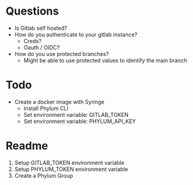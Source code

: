 # Questions
- Is Gitlab self hosted?
- How do you authenticate to your gitlab instance? 
  - Creds?
  - Oauth / OIDC?
- How do you use protected branches? 
  - Might be able to use protected values to identify the main branch


# Todo
- Create a docker image with Syringe
  - Install Phylum CLI
  - Set environment variable: GITLAB_TOKEN
  - Set environment variable: PHYLUM_API_KEY


# Readme
1. Setup GITLAB_TOKEN environment variable
2. Setup PHYLUM_TOKEN environment variable
3. Create a Phylum Group
